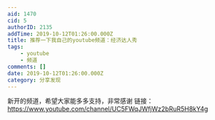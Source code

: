 ```yaml
---
aid: 1470
cid: 5
authorID: 2135
addTime: 2019-10-12T01:26:00.000Z
title: 推荐一下我自己的youtube频道：经济达人秀
tags:
    - youtube
    - 频道
comments: []
date: 2019-10-12T01:26:00.000Z
category: 分享发现
---
```


新开的频道，希望大家能多多支持，非常感谢 链接：https://www.youtube.com/channel/UC5FWqJWfjWz2bRuR5H8kY4g
